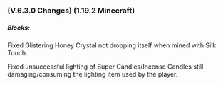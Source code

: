 ### **(V.6.3.0 Changes) (1.19.2 Minecraft)**

##### Blocks:
Fixed Glistering Honey Crystal not dropping itself when mined with Silk Touch.

Fixed unsuccessful lighting of Super Candles/Incense Candles still damaging/consuming the lighting item used by the player.